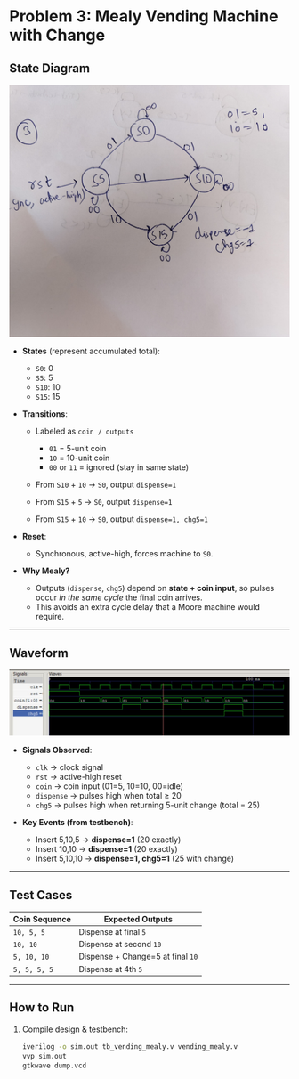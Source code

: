 # Problem 3: Mealy Vending Machine with Change

## State Diagram
![State Diagram](https://github.com/yushmitabisu018/CS322M-230102106/blob/main/fsm-assignments/problem3_vending/figures/3rd_%20state%20Diagram.jpeg)  

- **States** (represent accumulated total):  
  - `S0`: 0  
  - `S5`: 5  
  - `S10`: 10  
  - `S15`: 15  

- **Transitions**:  
  - Labeled as `coin / outputs`  
    - `01` = 5-unit coin  
    - `10` = 10-unit coin  
    - `00` or `11` = ignored (stay in same state)  

  - From `S10` + `10` → `S0`, output `dispense=1`  
  - From `S15` + `5`  → `S0`, output `dispense=1`  
  - From `S15` + `10` → `S0`, output `dispense=1, chg5=1`  

- **Reset**:  
  - Synchronous, active-high, forces machine to `S0`.

- **Why Mealy?**  
  - Outputs (`dispense`, `chg5`) depend on **state + coin input**, so pulses occur *in the same cycle* the final coin arrives.  
  - This avoids an extra cycle delay that a Moore machine would require.  

---

## Waveform
![Waveform](https://github.com/yushmitabisu018/CS322M-230102106/blob/main/fsm-assignments/problem3_vending/figures/vending_waveform.jpeg)  

- **Signals Observed**:  
  - `clk` → clock signal  
  - `rst` → active-high reset  
  - `coin` → coin input (01=5, 10=10, 00=idle)  
  - `dispense` → pulses high when total ≥ 20  
  - `chg5` → pulses high when returning 5-unit change (total = 25)  

- **Key Events (from testbench)**:  
  - Insert 5,10,5 → **dispense=1** (20 exactly)  
  - Insert 10,10 → **dispense=1** (20 exactly)  
  - Insert 5,10,10 → **dispense=1, chg5=1** (25 with change)  

---

## Test Cases
| Coin Sequence     | Expected Outputs                     |
|-------------------|---------------------------------------|
| `10, 5, 5`        | Dispense at final `5`                |
| `10, 10`          | Dispense at second `10`              |
| `5, 10, 10`       | Dispense + Change=5 at final `10`    |
| `5, 5, 5, 5`      | Dispense at 4th `5`                  |

---

## How to Run

1. Compile design & testbench:  
   ```bash
   iverilog -o sim.out tb_vending_mealy.v vending_mealy.v
   vvp sim.out
   gtkwave dump.vcd

